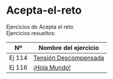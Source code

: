 # Acepta-el-reto
Ejercicios de Acepta el reto<br>
Ejercicios resueltos:

| Nº | Nombre del ejercicio |
|-------------|-------------|
| Ej 114 | [Tensión Descompensada](https://github.com/insonyy/Acepta-el-reto/blob/e0a68ab382c96be7acf848901e16361bf59d5f3b/ejercicios/Ej114.java) |
| Ej 116 | [¡Hola Mundo!](https://github.com/insonyy/Acepta-el-reto/blob/75267c96a4dc022ac30b1554daf84b181b91c7ad/ejercicios/Ej116.java) |


